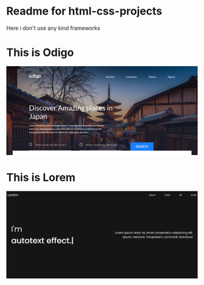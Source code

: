# Readme for html-css-projects
Here i don't use any kind frameworks

# This is Odigo
![Odigo](https://github.com/kebradooj/html-css-projects/blob/master/examples/Odigo-example.png)
# This is Lorem
![Odigo](https://github.com/kebradooj/html-css-projects/blob/master/examples/Lorem-example.png)